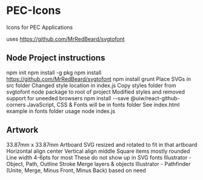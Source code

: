 # PEC-Icons
Icons for PEC Applications

uses https://github.com/MrRedBeard/svgtofont

## Node Project instructions
   npm init
   npm install -g pkg
   npm install https://github.com/MrRedBeard/svgtofont
   npm install grunt
   Place SVGs in src folder
   Changed style location in index.js
   Copy styles folder from svgtofont node package to root of project
   Modified styles and removed support for uneeded browsers
   npm install --save @uiw/react-github-corners
   JavaScript, CSS & Fonts will be in fonts folder
   See index.html example in fonts folder usage
   node index.js

## Artwork
   33.87mm x 33.87mm Artboard
   SVG resized and rotated to fit in that artboard
   Horizontal align center
   Vertical align middle
   Square items mostly rounded
   Line width 4-6pts for most 
      These do not show up in SVG fonts 
         Illustrator - Object, Path, Outline Stroke
   Merge layers & objects
      Illustrator - Pathfinder (Unite, Merge, Minus Front, Minus Back) based on need

